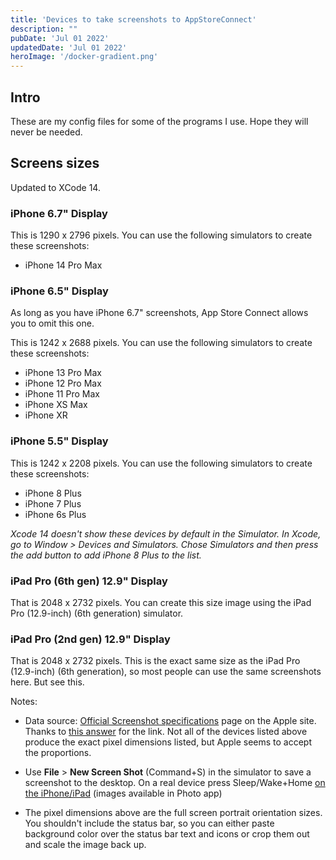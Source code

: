 ```yaml
---
title: 'Devices to take screenshots to AppStoreConnect'
description: ""
pubDate: 'Jul 01 2022'
updatedDate: 'Jul 01 2022'
heroImage: '/docker-gradient.png'
---
```


## Intro

These are my config files for some of the programs I use. Hope they will never be needed.

## Screens sizes

Updated to XCode 14.

### iPhone 6.7" Display

This is 1290 x 2796 pixels. You can use the following simulators to create these screenshots:

- iPhone 14 Pro Max

### iPhone 6.5" Display

As long as you have iPhone 6.7" screenshots, App Store Connect allows you to omit this one.

This is 1242 x 2688 pixels. You can use the following simulators to create these screenshots:

- iPhone 13 Pro Max
- iPhone 12 Pro Max
- iPhone 11 Pro Max
- iPhone XS Max
- iPhone XR

### iPhone 5.5" Display

This is 1242 x 2208 pixels. You can use the following simulators to create these screenshots:

- iPhone 8 Plus
- iPhone 7 Plus
- iPhone 6s Plus

*Xcode 14 doesn't show these devices by default in the Simulator. In Xcode, go to Window > Devices and Simulators. Chose Simulators and then press the add button to add iPhone 8 Plus to the list.*

### iPad Pro (6th gen) 12.9" Display

That is 2048 x 2732 pixels. You can create this size image using the iPad Pro (12.9-inch) (6th generation) simulator.

### iPad Pro (2nd gen) 12.9" Display

That is 2048 x 2732 pixels. This is the exact same size as the iPad Pro (12.9-inch) (6th generation), so most people can use the same screenshots here. But see this.

Notes:

- Data source: [Official Screenshot specifications](https://help.apple.com/app-store-connect/#/devd274dd925) page on the Apple site. Thanks to [this answer](https://stackoverflow.com/questions/25756589/app-store-connect-screenshots-sizes-for-all-ios-iphone-ipad-apple-watch-device/62241682#62241682) for the link. Not all of the devices listed above produce the exact pixel dimensions listed, but Apple seems to accept the proportions.

- Use **File** > **New Screen Shot** (Command+S) in the simulator to save a screenshot to the desktop. On a real device press Sleep/Wake+Home [on the iPhone/iPad](https://support.apple.com/en-us/102616) (images available in Photo app)

- The pixel dimensions above are the full screen portrait orientation sizes. You shouldn't include the status bar, so you can either paste background color over the status bar text and icons or crop them out and scale the image back up.
